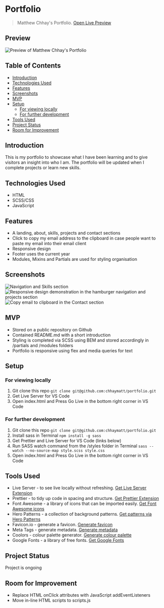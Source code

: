 # Portfolio <!-- omit in toc -->

> Matthew Chhay's Portfolio.
> [Open Live Preview](https://chhaymatt.github.io/portfolio/)

## Preview <!-- omit in toc -->

![Preview of Matthew Chhay's Portfolio](https://i.imgur.com/qJNWw8g.png)

## Table of Contents <!-- omit in toc -->

- [Introduction](#introduction)
- [Technologies Used](#technologies-used)
- [Features](#features)
- [Screenshots](#screenshots)
- [MVP](#mvp)
- [Setup](#setup)
  - [For viewing locally](#for-viewing-locally)
  - [For further development](#for-further-development)
- [Tools Used](#tools-used)
- [Project Status](#project-status)
- [Room for Improvement](#room-for-improvement)

## Introduction

This is my portfolio to showcase what I have been learning and to give visitors an insight into who I am. The portfolio will be updated when I complete projects or learn new skills.

## Technologies Used

-   HTML
-   SCSS/CSS
-   JavaScript

## Features

-   A landing, about, skills, projects and contact sections
-   Click to copy my email address to the clipboard in case people want to paste my email into their email client
-   Responsive design
-   Footer uses the current year
-   Modules, Mixins and Partials are used for styling organisation

## Screenshots

![Navigation and Skills section](https://i.imgur.com/HEmagV3.png)
![Responsive design demonstration in the hamburger navigation and projects section](https://i.imgur.com/6LBZjJl.png)
![Copy email to clipboard in the Contact section](https://i.imgur.com/ujqA2yg.png)

## MVP

-   Stored on a public repository on Github
-   Contained README.md with a short introduction
-   Styling is completed via SCSS using BEM and stored accordingly in /partials and /modules folders
-   Portfolio is responsive using flex and media queries for text

## Setup

### For viewing locally

1. Git clone this repo `git clone git@github.com:chhaymatt/portfolio.git`
2. Get Live Server for VS Code
3. Open index.html and Press Go Live in the bottom right corner in VS Code

### For further development

1. Git clone this repo `git clone git@github.com:chhaymatt/portfolio.git`
2. Install sass in Terminal `npm install -g sass`
3. Get Prettier and Live Server for VS Code (links below)
4. Run SASS watch command from the /styles folder in Terminal `sass --watch --no-source-map style.scss style.css`
5. Open index.html and Press Go Live in the bottom right corner in VS Code

## Tools Used

-   Live Server - to see live locally without refreshing. [Get Live Server Extension](https://marketplace.visualstudio.com/items?itemName=ritwickdey.LiveServer)
-   Prettier - to tidy up code in spacing and structure. [Get Prettier Extension](https://marketplace.visualstudio.com/items?itemName=esbenp.prettier-vscode)
-   Font Awesome - a library of icons that can be imported easily. [Get Font Awesome icons](https://fontawesome.com/start)
-   Hero Patterns - a collection of background patterns. [Get patterns via Hero Patterns](https://heropatterns.com/)
-   Favicon.io - generate a favicon. [Generate favicon](https://favicon.io/favicon-generator/)
-   Meta Tags - generate metadata. [Generate metadata](https://metatags.io/)
-   Coolors - colour palette generator. [Generate colour palette](https://coolors.co/generate)
-   Google Fonts - a library of free fonts. [Get Google Fonts](https://fonts.google.com/)

## Project Status

Project is ongoing

## Room for Improvement

-   Replace HTML onClick attributes with JavaScript addEventListeners
-   Move in-line HTML scripts to scripts.js
